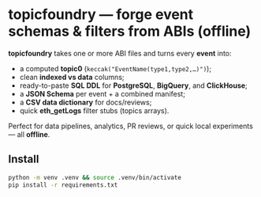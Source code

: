 # topicfoundry — forge event schemas & filters from ABIs (offline)

**topicfoundry** takes one or more ABI files and turns every **event** into:
- a computed **topic0** (`keccak("EventName(type1,type2,…)")`);
- clean **indexed vs data** columns;
- ready-to-paste **SQL DDL** for **PostgreSQL**, **BigQuery**, and **ClickHouse**;
- a **JSON Schema** per event + a combined manifest;
- a **CSV data dictionary** for docs/reviews;
- quick **eth_getLogs** filter stubs (topics arrays).

Perfect for data pipelines, analytics, PR reviews, or quick local experiments —
all **offline**.

## Install

```bash
python -m venv .venv && source .venv/bin/activate
pip install -r requirements.txt
